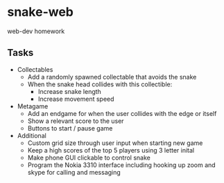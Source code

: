 # snake-web
web-dev homework

## Tasks
- Collectables
  - Add a randomly spawned collectable that avoids the snake
  - When the snake head collides with this collectible:
    - Increase snake length
    - Increase movement speed
- Metagame
  - Add an endgame for when the user collides with the edge or itself
  - Show a relevant score to the user
  - Buttons to start / pause game
- Additional
  - Custom grid size through user input when starting new game
  - Keep a high scores of the top 5 players using 3 letter inital
  - Make phone GUI clickable to control snake
  - Program the Nokia 3310 interface including hooking up zoom and skype for calling and messaging
